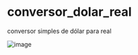 # conversor_dolar_real
conversor simples de dólar para real

![image](https://conteudo.imguol.com.br/c/noticias/02/2022/01/14/notas-dolar-real-1642179381190_v2_4x3.jpg)
